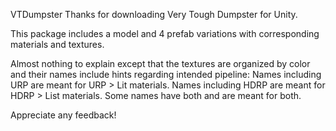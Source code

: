 VTDumpster 
Thanks for downloading Very Tough Dumpster for Unity.

This package includes a model and 4 prefab variations with corresponding materials and textures.

Almost nothing to explain except that the textures are organized by color and their names include hints regarding intended pipeline:
Names including URP are meant for URP > Lit materials.
Names including HDRP are meant for HDRP > List materials.
Some names have both and are meant for both.

Appreciate any feedback!
